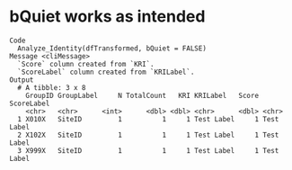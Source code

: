 # bQuiet works as intended

    Code
      Analyze_Identity(dfTransformed, bQuiet = FALSE)
    Message <cliMessage>
      `Score` column created from `KRI`.
      `ScoreLabel` column created from `KRILabel`.
    Output
      # A tibble: 3 x 8
        GroupID GroupLabel     N TotalCount   KRI KRILabel   Score ScoreLabel
        <chr>   <chr>      <int>      <dbl> <dbl> <chr>      <dbl> <chr>     
      1 X010X   SiteID         1          1     1 Test Label     1 Test Label
      2 X102X   SiteID         1          1     1 Test Label     1 Test Label
      3 X999X   SiteID         1          1     1 Test Label     1 Test Label

